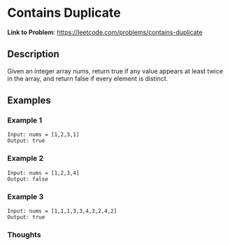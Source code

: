 # Contains Duplicate

**Link to Problem**: https://leetcode.com/problems/contains-duplicate

## Description

Given an integer array nums, return true if any value appears at least twice in the array, and return false if every element is distinct.

## Examples

### Example 1

```
Input: nums = [1,2,3,1]
Output: true
```

### Example 2

```
Input: nums = [1,2,3,4]
Output: false
```

### Example 3

```
Input: nums = [1,1,1,3,3,4,3,2,4,2]
Output: true
```

### Thoughts
